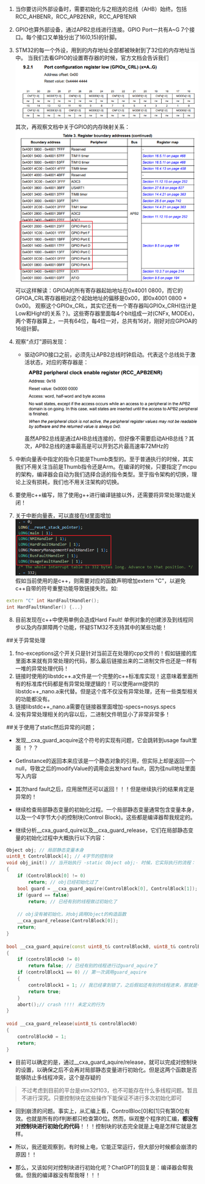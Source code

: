 1. 当你要访问外部设备时，需要初始化与之相连的总线（AHB）始终。包括RCC_AHBENR，RCC_APB2ENR，RCC_APB1ENR
2. GPIO也算外部设备，通过APB2总线进行连接。GPIO Port一共有A~G 7个接口。每个接口又单独分出了16(0,15)的针脚。
3. STM32的每一个外设，用到的内存地址全部都被映射到了32位的内存地址当中。
    当我们去看GPIO的设置寄存器的时候，官方文档会告诉我们
   ![GPIO_Register_CRL.png](./Figurates/GPIO_Register_CRL.png)
   其次，再观察文档中关于GPIO的内存映射关系：
   ![GPIO_Memory_Mapping.png](./Figurates/GPIO_Memory_Mapping.png)
可以这样解读：GPIOA的所有寄存器起始地址在0x4001 0800，而它的GPIOA_CRL寄存器相对这个起始地址的偏移是0x00，即0x4001 0800 + 0x00。
观察这个GPIOx_CRL，其实它还有一个寄存器叫GPIOx_CRH(估计是Low和Hight的关系？)。这些寄存器里面每4个bit组成一对(CNFx, MODEx)，两个寄存器算上，一共有64位，每4位一对，总共有16对，刚好对应GPIOA的16组针脚。

4. 观察“点灯”源码发现：
   * 驱动GPIO接口之前，必须先让APB2总线时钟启动。代表这个总线处于激活状态，对应的寄存器是：
     ![RCC_APB2ENR.png](./RCC_APB2ENR.png)
     虽然APB2总线是通过AHB总线连接的，但好像不需要启动AHB总线？其次，APB2总线的速率最高是可以开到芯片最高速率72MHz的

5. 中断向量表中指定的指令只能是Thumb类型的。至于普通执行的时候，其实我们不用关注当前是Thumb指令还是Arm。在编译的时候，只要指定了mcpu的架构，编译器会自动为我们选择合适的指令类型。至于指令架构的切换，理论上没有损耗，我们也不用关注架构的切换。

6. 要使用c++编写，除了使用g++进行编译链接以外，还需要将异常处理功能关闭！

7. 关于中断向量表，可以直接在ld里面增加
![中断向量表链接脚本设置.png](./Figurates/中断向量表链接脚本设置.png)
	假如当前使用的是c++，则需要对应的函数声明增加extern "C"，以避免c++自带的符号重整功能导致链接失败。如:
```cpp
extern "C" int HardFaultHandler();
int HardFaultHandler() {...}
```

8. 目前发现在c++中使用单例会造成Hard Fault! 单例对象的创建涉及到线程同步以及内存屏障两个功能，怀疑STM32不支持其中的某些功能！

##关于异常处理
1. fno-exceptions这个开关只是针对当前正在处理的cpp文件的！假如链接的库里面本来就有异常处理的代码，那么最后链接出来的二进制文件也还是一样有一堆的异常处理代码！
2. 链接时使用的libstdc++.a文件是一个完整的c++标准库实现！这意味着里面所有的标准库代码都是有异常处理逻辑的！可以使用arm提供的libstdc++_nano.a来代替。但是这个库不仅没有异常处理，还有一些类型相关的功能都没有。
3. 链接libstdc++_nano.a需要在链接器里面增加-specs=nosys.specs
4. 没有异常处理相关的内容以后，二进制文件明显小了非常非常多！

##关于使用了static然后异常的问题；
* 发现\_\_cxa\_guard\_acquire这个符号的实现有问题，它会跳转到usage fault里面 ！？？
* GetInstance的返回本来应该是一个静态对象的引用，但实际上却是返回一个null，导致之后的modifyValue的调用会出发hard fault，因为往null地址里面写入内容
* 其次hard fault之后，应用居然还可以返回！！！但是继续执行的结果肯定是异常的！
  
* 继续检查局部静态变量的初始化过程。一个局部静态变量通常包含变量本身，以及一个4字节大小的控制块(Control Block)。这些都是编译器帮我规定的。
* 继续分析__cxa_guard_quire以及__cxa_guard_release，它们在局部静态变量的初始化过程中大概执行以下内容：
```cpp
Object obj; // 局部静态变量本身
uint8_t ControlBlock[4]; // 4字节的控制块
void obj_init() // 当开始执行 ·static Object obj;· 时候，它实际执行的流程：
{
	if (ControlBlock[0] != 0)
 		return; // obj已经初始化过了
    bool guard = __cxa_guard_aquire(ControlBlock[0], ControlBlock[1]);
    if (guard == false)
    	return; // 已经有别的线程做过初始化了
	
    // obj没有被初始化，对obj调用Object的构造函数
    __cxa_guard_release(ControlBlock[0]);
    return;
}

bool __cxa_guard_aquire(const uint8_t& controlBlock0, uint8_t& controlBlock1)
{
	if (controlBlock0 != 0)
 		return false; // 已经有别的线程进行过guard_aquire了
   	if (controlBlock1 == 0) // 第一次调用guard_aquire
    {
    	controlBlock1 = 1; // 我已经拿到锁了，之后假如还有别的线程进来，那就是一个未定义的行为了
     	return true;
	}
 	abort();// crash !!!! 未定义的行为
}

void __cxa_guard_release(uint8_t& controlBlock0)
{
	controlBlock0 = 1;
 	return;
}
```
* 目前可以确定的是，通过__cxa_guard_aquire/release，就可以完成对控制块的设置，以确保之后不会再对局部静态变量进行初始化。但是这两个函数是否能够防止多线程冲突，这个是存疑的
> 不过考虑到目前的平台是stm32f103，也不可能存在什么多线程问题。暂且不进行深究。只要控制块在这些操作下能保证不进行多次初始化即可

* 回到崩溃的问题。事实上，从汇编上看，ControlBloc[0]和[1]只有第0位有效。也就是所有的if判断都只检查第0位。然而，纵观整个程序的汇编，**都没有对控制块进行初始化的代码**！！！控制块的状态完全就是上电是怎样它就是怎样。
* 所以，我还能观察到，有时候上电，它能正常运行，但大部分时候都会崩溃的原因！！

* 那么，又该如何对控制块进行初始化呢？ChatGPT的回复是：编译器会帮我做。但我的编译器没有帮我呀！！！